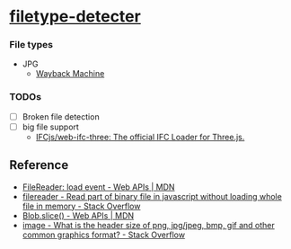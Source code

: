 [filetype-detecter](https://dirkarnez.github.io/filetype-detecter)
==================================================================
### File types
- JPG
  - [Wayback Machine](https://web.archive.org/web/20120403212223/http://class.ee.iastate.edu/ee528/Reading%20material/JPEG_File_Format.pdf)

### TODOs
- [ ] Broken file detection
- [ ] big file support
  - [IFCjs/web-ifc-three: The official IFC Loader for Three.js.](https://github.com/IFCjs/web-ifc-three)
  
## Reference
- [FileReader: load event - Web APIs | MDN](https://developer.mozilla.org/en-US/docs/Web/API/FileReader/load_event)
- [filereader - Read part of binary file in javascript without loading whole file in memory - Stack Overflow](https://stackoverflow.com/questions/61921638/read-part-of-binary-file-in-javascript-without-loading-whole-file-in-memory)
- [Blob.slice() - Web APIs | MDN](https://developer.mozilla.org/en-US/docs/Web/API/Blob/slice)
- [image - What is the header size of png, jpg/jpeg, bmp, gif and other common graphics format? - Stack Overflow](https://stackoverflow.com/questions/10423942/what-is-the-header-size-of-png-jpg-jpeg-bmp-gif-and-other-common-graphics-for)
